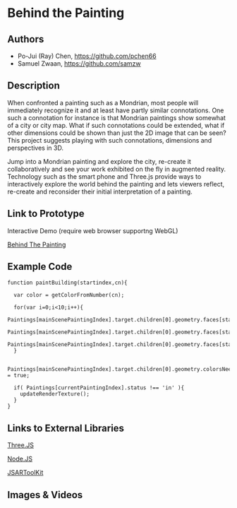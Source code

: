 # Behind the Painting

## Authors
- Po-Jui (Ray) Chen, https://github.com/pchen66
- Samuel Zwaan, https://github.com/samzw

## Description

When confronted a painting such as a Mondrian, most people will immediately recognize it and at least have partly similar connotations. One such a connotation for instance is that Mondrian paintings show somewhat of a city or city map. What if such connotations could be extended, what if other dimensions could be shown than just the 2D image that can be seen? This project suggests playing with such connotations, dimensions and perspectives in 3D.

Jump into a Mondrian painting and explore the city, re-create it collaboratively and see your work exhibited on the fly in augmented reality. Technology such as the smart phone and Three.js provide ways to interactively explore the world behind the painting and lets viewers reflect, re-create and reconsider their initial interpretation of a painting.


## Link to Prototype
Interactive Demo (require web browser supportng WebGL)

[Behind The Painting](http://www.google.com "Behind The Painting")

## Example Code

```
function paintBuilding(startindex,cn){
			
  var color = getColorFromNumber(cn);
  
  for(var i=0;i<10;i++){
  	Paintings[mainScenePaintingIndex].target.children[0].geometry.faces[startindex+i].vertexColors[0].setHex(color);
  	Paintings[mainScenePaintingIndex].target.children[0].geometry.faces[startindex+i].vertexColors[1].setHex(color);
  	Paintings[mainScenePaintingIndex].target.children[0].geometry.faces[startindex+i].vertexColors[2].setHex(color);
  }
  
  Paintings[mainScenePaintingIndex].target.children[0].geometry.colorsNeedUpdate = true;
  
  if( Paintings[currentPaintingIndex].status !== 'in' ){
  	updateRenderTexture();
  }
}
```
## Links to External Libraries

[Three.JS](https://github.com/mrdoob/three.js/ "Three.JS")

[Node.JS](http://nodejs.org/ "Node.JS")

[JSARToolKit](https://github.com/kig/JSARToolKit "JSARToolKit")

## Images & Videos

